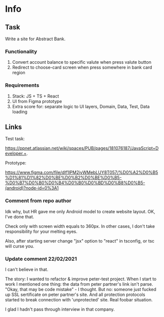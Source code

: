# Info

## Task

Write a site for Abstract Bank.

### Functionality

1) Convert account balance to specific valute when press valute button
2) Redirect to choose-card screen when press somewhere in bank card region

### Requirements

1) Stack: JS + TS + React
2) UI from Figma prototype
3) Extra score for: separate logic to UI layers, Domain, Data, Test, Data loading

## Links

Test task:

https://ppnet.atlassian.net/wiki/spaces/PUB/pages/181076187/JavaScript+Developer.+.

Prototype:

https://www.figma.com/file/dlf1lPM2iyWMebLUY8T057/%D0%A2%D0%B5%D1%81%D1%82%D0%BE%D0%B2%D0%BE%D0%B5-%D0%B7%D0%B0%D0%B4%D0%B0%D0%BD%D0%B8%D0%B5-(android)?node-id=0%3A1

### Comment from repo author

Idk why, but HR gave me only Android model to create website layout. OK, I've done that.

Check only with screen width equals to 360px. In other cases, I don't take responsibility for your melting eyes. 

Also, after starting server change "jsx" option to "react" in tsconfig, or tsc will curse you. 

### Update comment 22/02/2021

I can't believe in that.

The story: I wanted to refactor & improve peter-test project. When I start to work I mentioned one thing: the data from peter partner's link isn't parse. "Okay, that may be code mistake" - I thought. But no: someone just fucked up SSL sertificate on peter partner's site. And all protection protocols started to break connection with 'unprotected' site. Real foobar situation.

I glad I hadn't pass through interview in that company.
